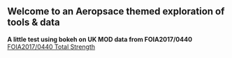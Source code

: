 ## Welcome to an Aeropsace themed exploration of tools & data



**A little test using bokeh on UK MOD data from FOIA2017/0440**
[FOIA2017/0440 Total Strength](jonititan.github.io/DataExploration/FOIA2017-0440/index.html) 


